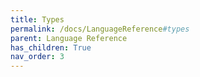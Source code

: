```yaml
---
title: Types
permalink: /docs/LanguageReference#types
parent: Language Reference
has_children: True
nav_order: 3
---
```


